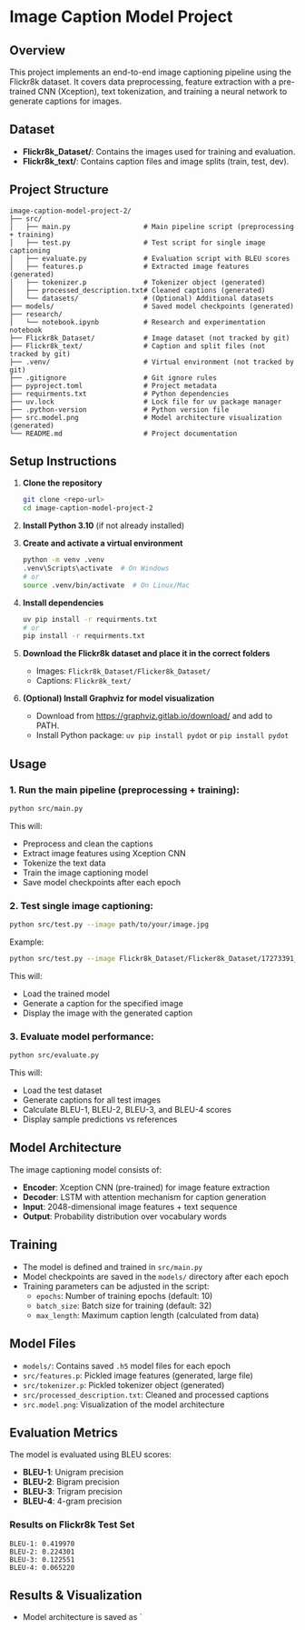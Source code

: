 # Image Caption Model Project

## Overview
This project implements an end-to-end image captioning pipeline using the Flickr8k dataset. It covers data preprocessing, feature extraction with a pre-trained CNN (Xception), text tokenization, and training a neural network to generate captions for images.

## Dataset
- **Flickr8k_Dataset/**: Contains the images used for training and evaluation.
- **Flickr8k_text/**: Contains caption files and image splits (train, test, dev).

## Project Structure
```
image-caption-model-project-2/
├── src/
│   ├── main.py                  # Main pipeline script (preprocessing + training)
│   ├── test.py                  # Test script for single image captioning
│   ├── evaluate.py              # Evaluation script with BLEU scores
│   ├── features.p               # Extracted image features (generated)
│   ├── tokenizer.p              # Tokenizer object (generated)
│   ├── processed_description.txt# Cleaned captions (generated)
│   └── datasets/                # (Optional) Additional datasets
├── models/                      # Saved model checkpoints (generated)
├── research/
│   └── notebook.ipynb           # Research and experimentation notebook
├── Flickr8k_Dataset/            # Image dataset (not tracked by git)
├── Flickr8k_text/               # Caption and split files (not tracked by git)
├── .venv/                       # Virtual environment (not tracked by git)
├── .gitignore                   # Git ignore rules
├── pyproject.toml               # Project metadata
├── requirments.txt              # Python dependencies
├── uv.lock                      # Lock file for uv package manager
├── .python-version              # Python version file
├── src.model.png                # Model architecture visualization (generated)
└── README.md                    # Project documentation
```

## Setup Instructions
1. **Clone the repository**
   ```sh
   git clone <repo-url>
   cd image-caption-model-project-2
   ```
2. **Install Python 3.10** (if not already installed)
3. **Create and activate a virtual environment**
   ```sh
   python -m venv .venv
   .venv\Scripts\activate  # On Windows
   # or
   source .venv/bin/activate  # On Linux/Mac
   ```
4. **Install dependencies**
   ```sh
   uv pip install -r requirments.txt
   # or
   pip install -r requirments.txt
   ```
5. **Download the Flickr8k dataset and place it in the correct folders**
   - Images: `Flickr8k_Dataset/Flicker8k_Dataset/`
   - Captions: `Flickr8k_text/`

6. **(Optional) Install Graphviz for model visualization**
   - Download from https://graphviz.gitlab.io/download/ and add to PATH.
   - Install Python package: `uv pip install pydot` or `pip install pydot`

## Usage

### 1. **Run the main pipeline (preprocessing + training):**
  ```sh
  python src/main.py
  ```
  This will:
  - Preprocess and clean the captions
  - Extract image features using Xception CNN
  - Tokenize the text data
  - Train the image captioning model
  - Save model checkpoints after each epoch

### 2. **Test single image captioning:**
  ```sh
  python src/test.py --image path/to/your/image.jpg
  ```
  Example:
  ```sh
  python src/test.py --image Flickr8k_Dataset/Flicker8k_Dataset/17273391_55cfc7d3d4.jpg
  ```
  This will:
  - Load the trained model
  - Generate a caption for the specified image
  - Display the image with the generated caption

### 3. **Evaluate model performance:**
  ```sh
  python src/evaluate.py
  ```
  This will:
  - Load the test dataset
  - Generate captions for all test images
  - Calculate BLEU-1, BLEU-2, BLEU-3, and BLEU-4 scores
  - Display sample predictions vs references

## Model Architecture
The image captioning model consists of:
- **Encoder**: Xception CNN (pre-trained) for image feature extraction
- **Decoder**: LSTM with attention mechanism for caption generation
- **Input**: 2048-dimensional image features + text sequence
- **Output**: Probability distribution over vocabulary words

## Training
- The model is defined and trained in `src/main.py`
- Model checkpoints are saved in the `models/` directory after each epoch
- Training parameters can be adjusted in the script:
  - `epochs`: Number of training epochs (default: 10)
  - `batch_size`: Batch size for training (default: 32)
  - `max_length`: Maximum caption length (calculated from data)

## Model Files
- `models/`: Contains saved `.h5` model files for each epoch
- `src/features.p`: Pickled image features (generated, large file)
- `src/tokenizer.p`: Pickled tokenizer object (generated)
- `src/processed_description.txt`: Cleaned and processed captions
- `src.model.png`: Visualization of the model architecture

## Evaluation Metrics
The model is evaluated using BLEU scores:
- **BLEU-1**: Unigram precision
- **BLEU-2**: Bigram precision  
- **BLEU-3**: Trigram precision
- **BLEU-4**: 4-gram precision

### Results on Flickr8k Test Set
```
BLEU-1: 0.419970
BLEU-2: 0.224301
BLEU-3: 0.122551
BLEU-4: 0.065220
```

## Results & Visualization
- Model architecture is saved as `
